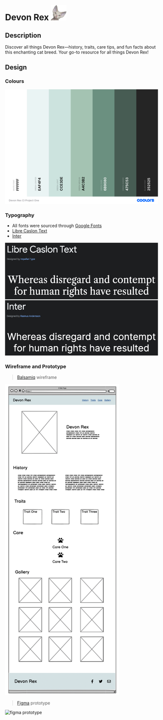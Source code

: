 # Devon Rex <img src="./assets/favicon/favicon.png" alt="devon rex face" height="50">

## Description

Discover all things Devon Rex—history, traits, care tips, and fun facts about this enchanting cat breed. Your go-to resource for all things Devon Rex!

## **Design**

### **Colours**

![Coolors Palette](/assets/images/colour-palette.png)

### **Typography**

- All fonts were sourced through [Google Fonts](https://fonts.google.com/)
- [Libre Caslon Text](https://fonts.google.com/specimen/Libre+Caslon+Text)
- [Inter](https://fonts.google.com/specimen/Inter)

![libre google fonts](/assets/images/libre-google-fonts.png)
![inter google fonts](/assets/images/inter-google-fonts.png)

### **Wireframe and Prototype**

> [Balsamiq](https://balsamiq.com/) wireframe

![balsamiq wireframe](/assets/images/balsamiq-wireframe.png)

> [Figma](https://www.figma.com/) prototype

![figma prototype](./assets/images/figma-prototype.png)
